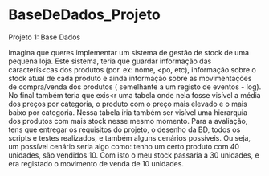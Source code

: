 # BaseDeDados_Projeto
Projeto 1: Base Dados
  
  Imagina que queres implementar um sistema de gestão de stock de uma pequena loja.
Este sistema, teria que guardar informação das caracterís<cas dos produtos (por. ex:
nome, <po, etc), informação sobre o stock atual de cada produto e ainda informação
sobre as movimentações de compra/venda dos produtos ( semelhante a um registo de
eventos - log). No final também teria que exis<r uma tabela onde nela fosse visível a
média dos preços por categoria, o produto com o preço mais elevado e o mais baixo
por categoria. Nessa tabela iria também ser visível uma hierarquia dos produtos com
mais stock nesse mesmo momento.
  Para a avaliação, tens que entregar os requisitos do projeto, o desenho da BD, todos os
scripts e testes realizados, e também alguns cenários possíveis. Ou seja, um possível
cenário seria algo como: tenho um certo produto com 40 unidades, são vendidos 10.
Com isto o meu stock passaria a 30 unidades, e era registado o movimento de venda
de 10 unidades.
